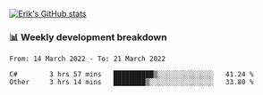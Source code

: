 [![Erik's GitHub stats](https://github-readme-stats.vercel.app/api?username=erik-petrov&theme=nightowl&show_icons=true)](https://github.com/anuraghazra/github-readme-stats)

### 📊 Weekly development breakdown
<!--START_SECTION:waka-->

```text
From: 14 March 2022 - To: 21 March 2022

C#        3 hrs 57 mins   ██████████▒░░░░░░░░░░░░░░   41.24 %
Other     3 hrs 14 mins   ████████▒░░░░░░░░░░░░░░░░   33.80 %
```

<!--END_SECTION:waka-->

